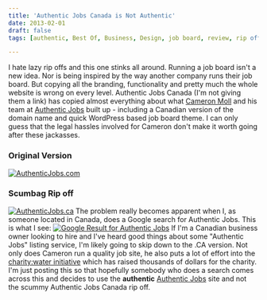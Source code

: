 ```yaml
---
title: 'Authentic Jobs Canada is Not Authentic'
date: 2013-02-01
draft: false
tags: [authentic, Best Of, Business, Design, job board, review, rip off, Technology]

---
```


I hate lazy rip offs and this one stinks all around. Running a job board isn't a new idea. Nor is being inspired by the way another company runs their job board. But copying all the branding, functionality and pretty much the whole website is wrong on every level. Authentic Jobs Canada (I'm not giving them a link) has copied almost everything about what [Cameron Moll](http://www.cameronmoll.com) and his team at [Authentic Jobs](http://www.authenticjobs.com) built up - including a Canadian version of the domain name and quick WordPress based job board theme. I can only guess that the legal hassles involved for Cameron don't make it worth going after these jackasses.

### Original Version

[![AuthenticJobs.com](https://chrisenns.com/wp-content/uploads/2013/02/Authentic-Jobs.com_-600x364.png)](https://chrisenns.com/wp-content/uploads/2013/02/Authentic-Jobs.com_.png)

### Scumbag Rip off

[![AuthenticJobs.ca](https://chrisenns.com/wp-content/uploads/2013/02/AuthenticJobs.ca_-600x369.png)](https://chrisenns.com/wp-content/uploads/2013/02/AuthenticJobs.ca_.png) The problem really becomes apparent when I, as someone located in Canada, does a Google search for Authentic Jobs. This is what I see: [![Google Result for Authentic Jobs](https://chrisenns.com/wp-content/uploads/2013/02/Google-Result-for-Authentic-Jobs-600x427.png)](https://chrisenns.com/wp-content/uploads/2013/02/Google-Result-for-Authentic-Jobs.png) If I'm a Canadian business owner looking to hire and I've heard good things about some "Authentic Jobs" listing service, I'm likely going to skip down to the .CA version. Not only does Cameron run a quality job site, he also puts a lot of effort into the [charity:water initiative](http://www.authenticjobs.com/seven/charitywater/) which has raised thousands of dollars for the charity. I'm just posting this so that hopefully somebody who does a search comes across this and decides to use the **authentic** [Authentic Jobs](http://www.authenticjobs.com) site and not the scummy Authentic Jobs Canada rip off.